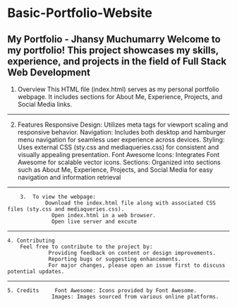 # Basic-Portfolio-Website

My Portfolio - Jhansy Muchumarry
Welcome to my portfolio! This project showcases my skills, experience, and projects in the field of Full Stack Web Development
------------------------------------------------------------------------------------------------------------------------------------------
1. Overview
             This HTML file (index.html) serves as my personal portfolio webpage. It includes sections for About Me, Experience, Projects, 
   and Social Media links.
------------------------------------------------------------------------------------------------------------------------------------------
2. Features
              Responsive Design: Utilizes meta tags for viewport scaling and responsive behavior.
              Navigation: Includes both desktop and hamburger menu navigation for seamless user experience across devices.
              Styling: Uses external CSS (sty.css and mediaqueries.css) for consistent and visually appealing presentation.
              Font Awesome Icons: Integrates Font Awesome for scalable vector icons.
              Sections: Organized into sections such as About Me, Experience, Projects, and Social Media for easy navigation and 
                          information retrieval
 ----------------------------------------------------------------------------------------------------------------------------------------  
        3.  To view the webpage:
                Download the index.html file along with associated CSS files (sty.css and mediaqueries.css).
                  Open index.html in a web browser.
                  Open live server and excute
   ---------------------------------------------------------------------------------------------------------------------------------------
    4. Contributing
        Feel free to contribute to the project by:
                 Providing feedback on content or design improvements.
                 Reporting bugs or suggesting enhancements.
                 For major changes, please open an issue first to discuss potential updates.
 -----------------------------------------------------------------------------------------------------------------------------------------
    5. Credits     Font Awesome: Icons provided by Font Awesome.
                  Images: Images sourced from various online platforms.
